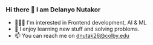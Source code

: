 ### Hi there 👋 I am Delanyo Nutakor

<!--
**NDelan/NDelan** is a ✨ _special_ ✨ repository because its `README.md` (this file) appears on your GitHub profile.

Here are some ideas to get you started:

-->
- 👨🏽‍💻 I'm interested in Frontend development, AI & ML
- 🌱 I enjoy learning new stuff and solving problems.
- 📫 You can reach me on dnutak26@colby.edu
